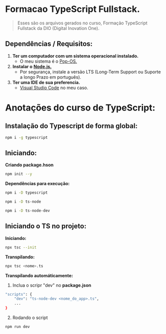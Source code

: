 # Formacao TypeScript Fullstack.
> Esses são os arquivos gerados no curso, Formação TypeScript Fullstack da DIO (Digital Inovation One).

## Dependências / Requisitos:
1. **Ter um computador com um sistema operacional instalado.**
    - O meu sistema é o [Pop-OS.](https://pop.system76.com/)
2. **Instalar o** [**Node.js.**](https://nodejs.org/en)
    - Por segurança, instale a versão LTS (Long-Term Support ou Suporte a longo Prazo em português).
3. **Ter uma IDE de sua preferencia.**
    - [Visual Studio Code](https://code.visualstudio.com/) no meu caso.

# Anotações do curso de TypeScript:

## Instalação do Typescript de forma global: 
```bash
npm i -g typescript
```

## Iniciando:
**Criando package.hson**
```bash
npm init --y
```

**Dependências para execução:**
```bash
npm i -D typescript
```
```bash
npm i -D ts-node
```
```bash
npm i -D ts-node-dev
```

## Iniciando o TS no projeto:
**Iniciando:**
```bash
npx tsc --init
```

**Transpilando:**
```bash
npx tsc <nome>.ts
```

**Transpilando automáticamente:**
1. Inclua o scripr "dev" no **package.json**
```bash
"scripts": {
    "dev": "ts-node-dev <nome_do_app>.ts",
    ...
}
```
2. Rodando o script
```bash
npm run dev
```